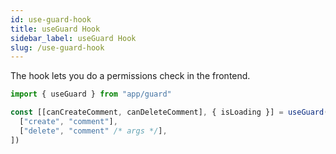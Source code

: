 ```yaml
---
id: use-guard-hook
title: useGuard Hook
sidebar_label: useGuard Hook
slug: /use-guard-hook
---
```


The hook lets you do a permissions check in the frontend.

```typescript
import { useGuard } from "app/guard"

const [[canCreateComment, canDeleteComment], { isLoading }] = useGuard([
  ["create", "comment"],
  ["delete", "comment" /* args */],
])
```
